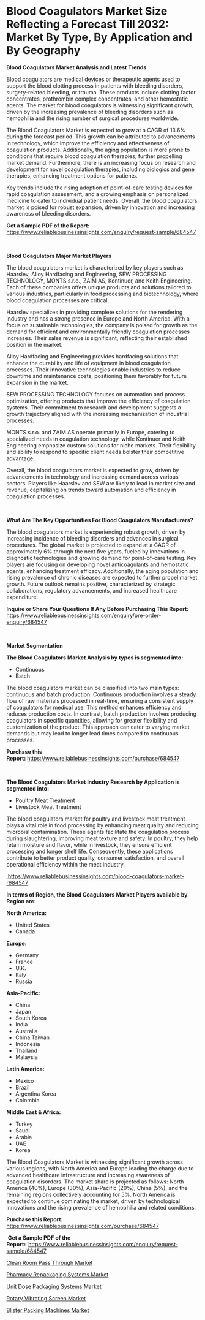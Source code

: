 <p><h1>Blood Coagulators Market Size Reflecting a Forecast Till 2032: Market By Type, By Application and By Geography</h1></p><p><strong>Blood Coagulators Market Analysis and Latest Trends</strong></p>
<p><p>Blood coagulators are medical devices or therapeutic agents used to support the blood clotting process in patients with bleeding disorders, surgery-related bleeding, or trauma. These products include clotting factor concentrates, prothrombin complex concentrates, and other hemostatic agents. The market for blood coagulators is witnessing significant growth, driven by the increasing prevalence of bleeding disorders such as hemophilia and the rising number of surgical procedures worldwide.</p><p>The Blood Coagulators Market is expected to grow at a CAGR of 13.6% during the forecast period. This growth can be attributed to advancements in technology, which improve the efficiency and effectiveness of coagulation products. Additionally, the aging population is more prone to conditions that require blood coagulation therapies, further propelling market demand. Furthermore, there is an increasing focus on research and development for novel coagulation therapies, including biologics and gene therapies, enhancing treatment options for patients.</p><p>Key trends include the rising adoption of point-of-care testing devices for rapid coagulation assessment, and a growing emphasis on personalized medicine to cater to individual patient needs. Overall, the blood coagulators market is poised for robust expansion, driven by innovation and increasing awareness of bleeding disorders.</p></p>
<p><strong>Get a Sample PDF of the Report:&nbsp;</strong> <a href="https://www.reliablebusinessinsights.com/enquiry/request-sample/684547?utm_campaign=1877&utm_medium=2&utm_source=Github&utm_content=ia&utm_term=10042025&utm_id=blood-coagulators">https://www.reliablebusinessinsights.com/enquiry/request-sample/684547</a></p>
<p>&nbsp;</p>
<p><strong>Blood Coagulators Major Market Players</strong></p>
<p><p>The blood coagulators market is characterized by key players such as Haarslev, Alloy Hardfacing and Engineering, SEW PROCESSING TECHNOLOGY, MONTS s.r.o., ZAIM AS, Kontinuer, and Keith Engineering. Each of these companies offers unique products and solutions tailored to various industries, particularly in food processing and biotechnology, where blood coagulation processes are critical.</p><p>Haarslev specializes in providing complete solutions for the rendering industry and has a strong presence in Europe and North America. With a focus on sustainable technologies, the company is poised for growth as the demand for efficient and environmentally friendly coagulation processes increases. Their sales revenue is significant, reflecting their established position in the market.</p><p>Alloy Hardfacing and Engineering provides hardfacing solutions that enhance the durability and life of equipment in blood coagulation processes. Their innovative technologies enable industries to reduce downtime and maintenance costs, positioning them favorably for future expansion in the market.</p><p>SEW PROCESSING TECHNOLOGY focuses on automation and process optimization, offering products that improve the efficiency of coagulation systems. Their commitment to research and development suggests a growth trajectory aligned with the increasing mechanization of industrial processes.</p><p>MONTS s.r.o. and ZAIM AS operate primarily in Europe, catering to specialized needs in coagulation technology, while Kontinuer and Keith Engineering emphasize custom solutions for niche markets. Their flexibility and ability to respond to specific client needs bolster their competitive advantage.</p><p>Overall, the blood coagulators market is expected to grow, driven by advancements in technology and increasing demand across various sectors. Players like Haarslev and SEW are likely to lead in market size and revenue, capitalizing on trends toward automation and efficiency in coagulation processes.</p></p>
<p>&nbsp;</p>
<p><strong>What Are The Key Opportunities For Blood Coagulators Manufacturers?</strong></p>
<p><p>The blood coagulators market is experiencing robust growth, driven by increasing incidence of bleeding disorders and advances in surgical procedures. The global market is projected to expand at a CAGR of approximately 6% through the next five years, fueled by innovations in diagnostic technologies and growing demand for point-of-care testing. Key players are focusing on developing novel anticoagulants and hemostatic agents, enhancing treatment efficacy. Additionally, the aging population and rising prevalence of chronic diseases are expected to further propel market growth. Future outlook remains positive, characterized by strategic collaborations, regulatory advancements, and increased healthcare expenditure.</p></p>
<p><strong>Inquire or Share Your Questions If Any Before Purchasing This Report:</strong> <a href="https://www.reliablebusinessinsights.com/enquiry/pre-order-enquiry/684547?utm_campaign=1877&utm_medium=2&utm_source=Github&utm_content=ia&utm_term=10042025&utm_id=blood-coagulators">https://www.reliablebusinessinsights.com/enquiry/pre-order-enquiry/684547</a></p>
<p>&nbsp;</p>
<p><strong>Market Segmentation</strong></p>
<p><strong>The Blood Coagulators Market Analysis by types is segmented into:</strong></p>
<p><ul><li>Continuous</li><li>Batch</li></ul></p>
<p><p>The blood coagulators market can be classified into two main types: continuous and batch production. Continuous production involves a steady flow of raw materials processed in real-time, ensuring a consistent supply of coagulators for medical use. This method enhances efficiency and reduces production costs. In contrast, batch production involves producing coagulators in specific quantities, allowing for greater flexibility and customization of the product. This approach can cater to varying market demands but may lead to longer lead times compared to continuous processes.</p></p>
<p><strong>Purchase this Report:&nbsp;</strong><a href="https://www.reliablebusinessinsights.com/purchase/684547?utm_campaign=1877&utm_medium=2&utm_source=Github&utm_content=ia&utm_term=10042025&utm_id=blood-coagulators">https://www.reliablebusinessinsights.com/purchase/684547</a></p>
<p>&nbsp;</p>
<p><strong>The Blood Coagulators Market Industry Research by Application is segmented into:</strong></p>
<p><ul><li>Poultry Meat Treatment</li><li>Livestock Meat Treatment</li></ul></p>
<p><p>The blood coagulators market for poultry and livestock meat treatment plays a vital role in food processing by enhancing meat quality and reducing microbial contamination. These agents facilitate the coagulation process during slaughtering, improving meat texture and safety. In poultry, they help retain moisture and flavor, while in livestock, they ensure efficient processing and longer shelf life. Consequently, these applications contribute to better product quality, consumer satisfaction, and overall operational efficiency within the meat industry.</p></p>
<p><a href="https://www.reliablebusinessinsights.com/blood-coagulators-market-r684547?utm_campaign=1877&utm_medium=2&utm_source=Github&utm_content=ia&utm_term=10042025&utm_id=blood-coagulators">&nbsp;https://www.reliablebusinessinsights.com/blood-coagulators-market-r684547</a></p>
<p><strong>In terms of Region, the Blood Coagulators Market Players available by Region are:</strong></p>
<p>
    <p> <strong> North America: </strong>
        <ul>
            <li>United States</li>
            <li>Canada</li>
        </ul>
        </p> 
    <p> <strong> Europe: </strong>
        <ul>
            <li>Germany</li>
            <li>France</li>
            <li>U.K.</li>
            <li>Italy</li>
            <li>Russia</li>
        </ul>
        </p> 
    <p> <strong> Asia-Pacific: </strong>
        <ul>
            <li>China</li>
            <li>Japan</li>
            <li>South Korea</li>
            <li>India</li>
            <li>Australia</li>
            <li>China Taiwan</li>
            <li>Indonesia</li>
            <li>Thailand</li>
            <li>Malaysia</li>
        </ul>
        </p> 
    <p> <strong> Latin America: </strong>
        <ul>
            <li>Mexico</li>
            <li>Brazil</li>
            <li>Argentina Korea</li>
            <li>Colombia</li>
        </ul>
        </p> 
    <p> <strong> Middle East & Africa: </strong>
        <ul>
            <li>Turkey</li>
            <li>Saudi</li>
            <li>Arabia</li>
            <li>UAE</li>
            <li>Korea</li>
        </ul>
    </p>
    </p>
<p><p>The Blood Coagulators Market is witnessing significant growth across various regions, with North America and Europe leading the charge due to advanced healthcare infrastructure and increasing awareness of coagulation disorders. The market share is projected as follows: North America (40%), Europe (30%), Asia-Pacific (20%), China (5%), and the remaining regions collectively accounting for 5%. North America is expected to continue dominating the market, driven by technological innovations and the rising prevalence of hemophilia and related conditions.</p></p>
<p><strong>Purchase this Report: </strong><a href="https://www.reliablebusinessinsights.com/purchase/684547?utm_campaign=1877&utm_medium=2&utm_source=Github&utm_content=ia&utm_term=10042025&utm_id=blood-coagulators">https://www.reliablebusinessinsights.com/purchase/684547</a></p>
<p>&nbsp;<strong>Get a Sample PDF of the Report:&nbsp;&nbsp;</strong><a href="https://www.reliablebusinessinsights.com/enquiry/request-sample/684547?utm_campaign=1877&utm_medium=2&utm_source=Github&utm_content=ia&utm_term=10042025&utm_id=blood-coagulators">https://www.reliablebusinessinsights.com/enquiry/request-sample/684547</a></p>
<p><strong></strong></p>
<p><p><a href="https://github.com/mcfred89/Market-Research-Report-List-1/blob/main/clean-room-pass-through-market.md?utm_campaign=1877&utm_medium=2&utm_source=Github&utm_content=ia&utm_term=10042025&utm_id=blood-coagulators">Clean Room Pass Through Market</a></p><p><a href="https://github.com/PeterParrish5/Market-Research-Report-List-7/blob/main/pharmacy-repackaging-systems-market.md?utm_campaign=1877&utm_medium=2&utm_source=Github&utm_content=ia&utm_term=10042025&utm_id=blood-coagulators">Pharmacy Repackaging Systems Market</a></p><p><a href="https://github.com/wileonie19657/Market-Research-Report-List-1/blob/main/unit-dose-packaging-systems-market.md?utm_campaign=1877&utm_medium=2&utm_source=Github&utm_content=ia&utm_term=10042025&utm_id=blood-coagulators">Unit Dose Packaging Systems Market</a></p><p><a href="https://github.com/balbajagatr1/Market-Research-Report-List-1/blob/main/rotary-vibrating-screen-market.md?utm_campaign=1877&utm_medium=2&utm_source=Github&utm_content=ia&utm_term=10042025&utm_id=blood-coagulators">Rotary Vibrating Screen Market</a></p><p><a href="https://github.com/aloyoarmahvr/Market-Research-Report-List-1/blob/main/blister-packing-machines-market.md?utm_campaign=1877&utm_medium=2&utm_source=Github&utm_content=ia&utm_term=10042025&utm_id=blood-coagulators">Blister Packing Machines Market</a></p></p>
